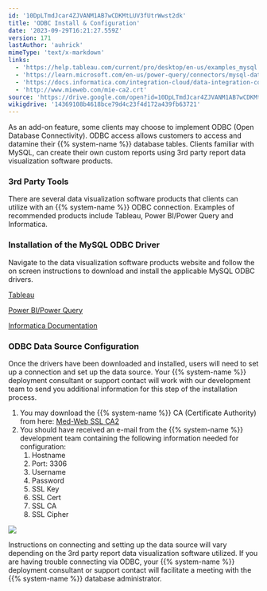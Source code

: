 ```yaml
---
id: '10DpLTmdJcar4ZJVANM1AB7wCDKMtLUV3fUtrWwst2dk'
title: 'ODBC Install & Configuration'
date: '2023-09-29T16:21:27.559Z'
version: 171
lastAuthor: 'auhrick'
mimeType: 'text/x-markdown'
links:
  - 'https://help.tableau.com/current/pro/desktop/en-us/examples_mysql.htm'
  - 'https://learn.microsoft.com/en-us/power-query/connectors/mysql-database'
  - 'https://docs.informatica.com/integration-cloud/data-integration-connectors/h2l/1243-configuring-ssl-for-mysql-connector-in-cloud-data-integrati/configuring-ssl-for-mysql-connector-in-cloud-data-integration/installing-the-mysql-odbc-driver.html'
  - 'http://www.mieweb.com/mie-ca2.crt'
source: 'https://drive.google.com/open?id=10DpLTmdJcar4ZJVANM1AB7wCDKMtLUV3fUtrWwst2dk'
wikigdrive: '14369108b4618bce79d4c23f4d172a439fb63721'
---
```

As an add-on feature, some clients may choose to implement ODBC (Open Database Connectivity). ODBC access allows customers to access and datamine their {{% system-name %}} database tables. Clients familiar with MySQL, can create their own custom reports using 3rd party report data visualization software products.

### 3rd Party Tools

There are several data visualization software products that clients can utilize with an {{% system-name %}} ODBC connection. Examples of recommended products include Tableau, Power BI/Power Query and Informatica.

### Installation of the MySQL ODBC Driver

Navigate to the data visualization software products website and follow the on screen instructions to download and install the applicable MySQL ODBC drivers.

[Tableau](https://help.tableau.com/current/pro/desktop/en-us/examples_mysql.htm)

[Power BI/Power Query](https://learn.microsoft.com/en-us/power-query/connectors/mysql-database)

[Informatica Documentation](https://docs.informatica.com/integration-cloud/data-integration-connectors/h2l/1243-configuring-ssl-for-mysql-connector-in-cloud-data-integrati/configuring-ssl-for-mysql-connector-in-cloud-data-integration/installing-the-mysql-odbc-driver.html)

### ODBC Data Source Configuration

Once the drivers have been downloaded and installed, users will need to set up a connection and set up the data source. Your {{% system-name %}} deployment consultant or support contact will work with our development team to send you additional information for this step of the installation process.

1. You may download the {{% system-name %}} CA (Certificate Authority) from here: [Med-Web SSL CA](http://www.mieweb.com/mie-ca2.crt)[2](http://www.mieweb.com/mie-ca2.crt)
2. You should have received an e-mail from the {{% system-name %}} development team containing the following information needed for configuration:
    1. Hostname
    2. Port: 3306
    3. Username
    4. Password
    5. SSL Key
    6. SSL Cert
    7. SSL CA
    8. SSL Cipher

![](../odbc-install-and-configuration.assets/656f758b59bf8a742b7b69957828a0c9.png)

Instructions on connecting and setting up the data source will vary depending on the 3rd party report data visualization software utilized. If you are having trouble connecting via ODBC, your {{% system-name %}} deployment consultant or support contact will facilitate a meeting with the {{% system-name %}} database administrator.
